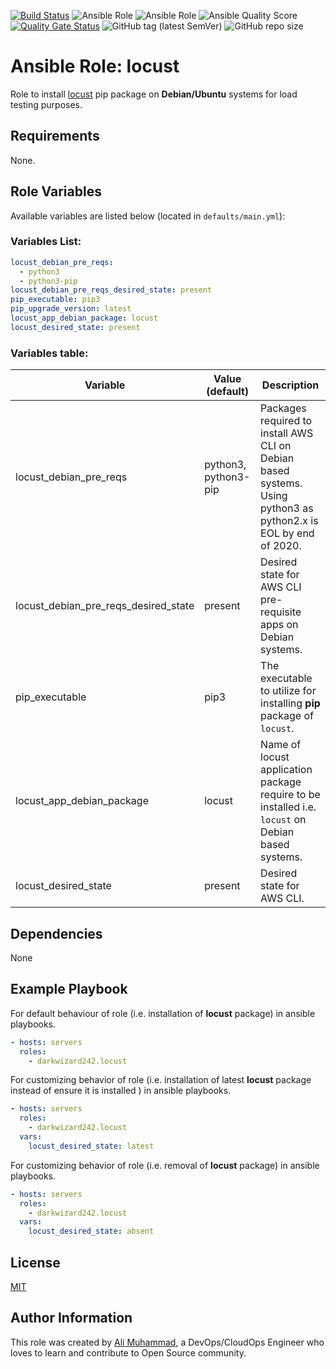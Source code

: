 [![Build Status](https://travis-ci.com/darkwizard242/ansible-role-locust.svg?branch=master)](https://travis-ci.com/darkwizard242/ansible-role-locust) ![Ansible Role](https://img.shields.io/ansible/role/49193?color=dark%20green%20) ![Ansible Role](https://img.shields.io/ansible/role/d/49193?label=role%20downloads) ![Ansible Quality Score](https://img.shields.io/ansible/quality/49193?label=ansible%20quality%20score) [![Quality Gate Status](https://sonarcloud.io/api/project_badges/measure?project=ansible-role-locust&metric=alert_status)](https://sonarcloud.io/dashboard?id=ansible-role-locust) ![GitHub tag (latest SemVer)](https://img.shields.io/github/tag/darkwizard242/ansible-role-locust?label=release) ![GitHub repo size](https://img.shields.io/github/repo-size/darkwizard242/ansible-role-locust?color=orange&style=flat-square)

# Ansible Role: locust

Role to install [locust](https://locust.io) pip package on **Debian/Ubuntu** systems for load testing purposes.

## Requirements

None.

## Role Variables

Available variables are listed below (located in `defaults/main.yml`):

### Variables List:

```yaml
locust_debian_pre_reqs:
  - python3
  - python3-pip
locust_debian_pre_reqs_desired_state: present
pip_executable: pip3
pip_upgrade_version: latest
locust_app_debian_package: locust
locust_desired_state: present
```

### Variables table:

Variable                             | Value (default)      | Description
------------------------------------ | -------------------- | ---------------------------------------------------------------------------------------------------------------
locust_debian_pre_reqs               | python3, python3-pip | Packages required to install AWS CLI on Debian based systems. Using python3 as python2.x is EOL by end of 2020.
locust_debian_pre_reqs_desired_state | present              | Desired state for AWS CLI pre-requisite apps on Debian systems.
pip_executable                       | pip3                 | The executable to utilize for installing **pip** package of `locust`.
locust_app_debian_package            | locust               | Name of locust application package require to be installed i.e. `locust` on Debian based systems.
locust_desired_state                 | present              | Desired state for AWS CLI.

## Dependencies

None

## Example Playbook

For default behaviour of role (i.e. installation of **locust** package) in ansible playbooks.

```yaml
- hosts: servers
  roles:
    - darkwizard242.locust
```

For customizing behavior of role (i.e. installation of latest **locust** package instead of ensure it is installed ) in ansible playbooks.

```yaml
- hosts: servers
  roles:
    - darkwizard242.locust
  vars:
    locust_desired_state: latest
```

For customizing behavior of role (i.e. removal of **locust** package) in ansible playbooks.

```yaml
- hosts: servers
  roles:
    - darkwizard242.locust
  vars:
    locust_desired_state: absent
```

## License

[MIT](https://github.com/darkwizard242/ansible-role-locust/blob/master/LICENSE)

## Author Information

This role was created by [Ali Muhammad](https://www.linkedin.com/in/ali-muhammad-759791130/), a DevOps/CloudOps Engineer who loves to learn and contribute to Open Source community.
